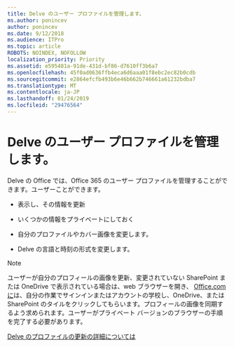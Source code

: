 ```yaml
---
title: Delve のユーザー プロファイルを管理します。
ms.author: ponincev
author: ponincev
ms.date: 9/12/2018
ms.audience: ITPro
ms.topic: article
ROBOTS: NOINDEX, NOFOLLOW
localization_priority: Priority
ms.assetid: e595481a-91de-431d-bf86-d7610ff3b6a7
ms.openlocfilehash: 45f0ad0636ffb4eca6d6aaa01f8ebc2ec82b0cdb
ms.sourcegitcommit: e2864efcfb493b6e46b662b746661a61232bdba7
ms.translationtype: MT
ms.contentlocale: ja-JP
ms.lasthandoff: 01/24/2019
ms.locfileid: "29476564"
---
```

# <a name="manage-user-profiles-in-delve"></a>Delve のユーザー プロファイルを管理します。

Delve の Office では、Office 365 のユーザー プロファイルを管理することができます。ユーザーことができます。
  
- 表示し、その情報を更新
    
- いくつかの情報をプライベートにしておく
    
- 自分のプロファイルやカバー画像を変更します。
    
- Delve の言語と時刻の形式を変更します。
    
> [!NOTE]
> ユーザーが自分のプロフィールの画像を更新、変更されていない SharePoint または OneDrive で表示されている場合は、web ブラウザーを開き、 [Office.com に](https://www.office.com)は、自分の作業でサインインまたはアカウントの学校し、OneDrive、または SharePoint のタイルをクリックしてもらいます。プロフィールの画像を同期するよう求められます。ユーザーがプライベート バージョンのブラウザーの手順を完了する必要があります。 
  
[Delve のプロファイルの更新の詳細については](https://go.microsoft.com/fwlink/?linkid=735070)
  

